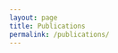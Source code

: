 ```yaml
---
layout: page
title: Publications
permalink: /publications/
---
```


<div id="archives">
  <section id="archive">
    <ol id="publication-list"></ol>
  </section>
</div>

<script src="https://cdn.jsdelivr.net/npm/js-yaml@4.1.0/dist/js-yaml.min.js"></script>
<script>
  async function loadYAML() {
    const response = await fetch('{{ site.baseurl }}/publications.yaml');
    const text = await response.text();
    const data = jsyaml.load(text);
    const container = document.getElementById('publication-list');
    
    // Sort by year descending
    data.sort((a, b) => (b.date || 0) - (a.date || 0));

    data.forEach(pub => {
      // Bolden "Leite DJ"
      let authors = pub.authors || '';
      authors = authors.replace(/\bLeite DJ\b/g, '<b>Leite DJ</b>');

      let output = `${authors}`;
      if (pub.date) output += ` (${pub.date})`;

      if (pub.title && pub.URL) {
        output += ` <a href="${pub.URL}" target="_blank">${pub.title}</a>`;
      } else if (pub.title) {
        output += ` ${pub.title}`;
      }

      if (pub.journal) output += `. <em>${pub.journal}</em>`;
      if (pub.additional) output += `. ${pub.additional}`;
      if (pub.DOI) output += `. DOI: ${pub.DOI}`;

      const li = document.createElement('li');
      li.innerHTML = output;
      li.style.marginBottom = '1.5em';
      container.appendChild(li);
    });
  }

  loadYAML();
</script>
